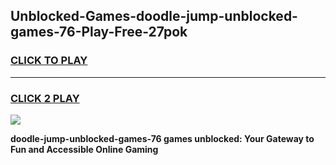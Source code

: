 
## Unblocked-Games-doodle-jump-unblocked-games-76-Play-Free-27pok
<h3>
<a href="https://premium76.site?title=doodle-jump-unblocked-games-76&ref=17A">CLICK TO PLAY</a></h3>
<hr>

<h3>
<a href="https://premium76.site?title=doodle-jump-unblocked-games-76&ref=17A">CLICK 2 PLAY</a>
  
</h3>

<a href="https://premium76.site?title=doodle-jump-unblocked-games-76&ref=17A"><img src="https://clearcache.store/games.png"></a>


**doodle-jump-unblocked-games-76 games unblocked: Your Gateway to Fun and Accessible Online Gaming**

